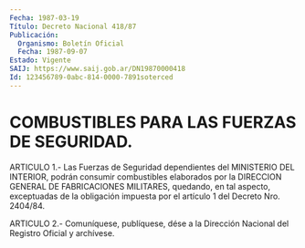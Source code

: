 ```yaml
---
Fecha: 1987-03-19
Título: Decreto Nacional 418/87
Publicación:
  Organismo: Boletín Oficial
  Fecha: 1987-09-07
Estado: Vigente
SAIJ: https://www.saij.gob.ar/DN19870000418
Id: 123456789-0abc-814-0000-7891soterced
---
```

# COMBUSTIBLES PARA LAS FUERZAS DE SEGURIDAD.

<a id="1"></a>
ARTICULO  1.-  Las Fuerzas de Seguridad dependientes del MINISTERIO DEL  INTERIOR,  podrán  consumir  combustibles  elaborados  por  la DIRECCION GENERAL  DE  FABRICACIONES  MILITARES,  quedando,  en tal aspecto,  exceptuadas  de la obligación impuesta por el artículo  1 del Decreto Nro. 2404/84.

<a id="2"></a>
ARTICULO  2.- Comuníquese, publíquese, dése a la Dirección Nacional del Registro Oficial y archívese.